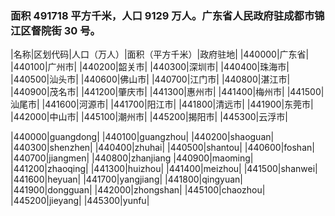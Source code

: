 ### 面积 491718 平方千米，人口 9129 万人。广东省人民政府驻成都市锦江区督院街 30 号。

<!-- ||||| -->

|名称|区划代码|人口（万人）|面积（平方千米）|政府驻地| |440000|广东省| |440100|广州市| |440200|韶关市| |440300|深圳市| |440400|珠海市| |440500|汕头市| |440600|佛山市| |440700|江门市| |440800|湛江市| |440900|茂名市| |441200|肇庆市| |441300|惠州市| |441400|梅州市| |441500|汕尾市| |441600|河源市| |441700|阳江市| |441800|清远市| |441900|东莞市| |442000|中山市| |445100|潮州市| |445200|揭阳市| |445300|云浮市|

|440000|guangdong| |440100|guangzhou| |440200|shaoguan| |440300|shenzhen| |440400|zhuhai| |440500|shantou| |440600|foshan| |440700|jiangmen| |440800|zhanjiang |440900|maoming| |441200|zhaoqing| |441300|huizhou| |441400|meizhou| |441500|shanwei| |441600|heyuan| |441700|yangjiang| |441800|qingyuan| |441900|dongguan| |442000|zhongshan| |445100|chaozhou| |445200|jieyang| |445300|yunfu|

 <!-- * 粤菜，即广东地方风味菜，是中国的四大菜系之一，包括广州菜（也称广府菜）、潮州菜（也称潮汕菜）、东江菜（也称客家菜）、高凉菜、湛江菜。
 * 
 * 广州菜（也称广府菜）-代表样式：
 * 白切鸡、烧鹅、烤乳猪、脆皮烧肉、红烧乳鸽、蜜汁叉烧、上汤焗龙虾、清蒸石斑鱼、阿一鲍鱼、鲍汁扣辽参、白灼虾、广东早茶、椰汁冰糖燕窝、干炒牛河、老火靓汤、广州文昌鸡、煲仔饭、广式烧填鸭、豉汁蒸排骨、鱼头豆腐汤、菠萝咕噜肉、蚝油生菜、香煎芙蓉蛋、鼎湖上素、烟筒白菜、鱼香茄子煲、太爷鸡、赛螃蟹、香芋扣肉、南乳粗斋煲、菜胆炖鱼翅、麒麟鲈鱼
 * 
 * 潮州菜（也称潮汕菜）-代表样式：
 * 潮式“打冷”
潮州打冷是属于潮州菜中的一个大众化分支，泛指一般的潮州大排档所经营的饮食。它走的是平民路线，与各高档酒楼里那做工精细价格高昂的潮州菜有所区别。潮州打冷这个名称源自香港，现慢慢为内地人所接受。 [16] 潮州冻红蟹、鱼饭、生腌咸虾蛄、还有“卤鹅”，都是潮州特色菜，在潮汕人的家常菜当中，有四种是肯定有的，潮式卤水、潮式生腌、潮式小炒，还有被称为潮式“打冷”。什么叫做潮州“打冷”，就是把新鲜海鲜蒸熟，等凉冻后沾香蒜油或豆酱（广东普宁做的尤为出名）吃，风味别致，没有腥味，反而格外鲜美。这种做法由先前渔民于无意间发现的，从而流传了下来。
厚菇芥菜
厚菇芥菜是一道传统的潮汕菜，用呈圆形状似包菜的包心大芥菜来做，据说这种芥菜原产于潮汕地区，我在深圳看到有些超市甚至直接将其标为潮州芥菜。冬季是包心芥菜收获的季节，潮汕人会大量地用它来腌制咸菜，咸菜可是潮汕人生活中必不可缺的，下粥、入菜都离不开它。
麒麟鲍片
“麒麟鲍片”是借鉴传统潮州菜“生炊麒麟鱼”而创新出来的新派潮菜，但比之更加高档，无论在色、香、味、型上，都更上一个档次。
归参熬猪腰
党参味甘性平，可健脾补肺，益气养血，生津止渴；当归味甘辛，性温，可补血活血，调经止痛，润肠通便。与猪腰等合煲，对因血虚而面色指甲无华、头昏心悸、月经不调、寒凝血滞、冠心病、心绞痛等病症颇有疗效。
龟裙点点红
龟裙味咸，性平；枸杞味甘，性平。食用本品，可滋补肝肾，润肺明目，祛虚劳咳嗽，可除肝肾亏损、腰膝酸软、头晕目眩、痈肿等症状。
七彩金盏
做法：
1、春卷皮敷贴蛋挞印模内，剪去多余外皮，用中大滚油炸至金黄即成金盏。
2、把炸松子外的馅料放入滚水中焯片刻，过冷河，沥干。
3、烧热油一汤匙，爆透馅料，加入姜汁、调味料兜炒十余下，埋芡，放入金盏内，撒下炸松子即成。
冻肉
此菜晶莹透澈如水晶，味鲜软滑，入口即化，肥而不腻，以鱼露、香菜佐食，风味特殊，是潮州地方冬令凉菜名品。
豆角炒肉松
做法：
1、青豆角摘去头尾，洗净切碎。
2、葱洗净，切碎。
3、脢头肉洗净，抹干水剁碎，加腌料腌10分钟。
4、下油1汤匙，放下青豆炒透，加入2汤匙水炒熟铲起。
5、下油3汤匙，放下脢头肉及蒜茸，炒至脢头肉熟时，加入沙爹酱炒数下，加入调味料炒片刻，下青豆角同炒至汁干，加入葱炒匀，埋芡上碟。
麒麟送子
虾子味甘性温，含钙、磷、铁、蛋白质及碳水化合物，有通血脉的功效。
芹菜吊片
特点：香、嫩、鲜美。
清炖鳗鲡汤
河鳗、枸杞味甘，性平；虾米味甘，性温。本品可补虚祛弱，益精明目，滋阴补血，壮阳补肾，还可强健腰膝，对于风湿痹痛、头晕目眩、视物昏糊、消渴等病症有一定疗效。
清冽橄榄肺
猪肺味甘，性平，可补肺，治咳嗽，止咳，止血；橄榄味甘涩，性平，能清肺利咽，生津，解毒，去咽喉肿痛，开胃下气。故本品有清肺、解毒、止咳、解除吸烟引起之咳嗽和咽喉肿痛等疗效。
酸辣青蚝
做法：
1、青蚝（青口）刷干净，沥干水分。
2、蒜头去衣，拍碎。
3、烧热油，爆香蒜，倾入青蚝，大火炒至张开口即捞出，除去无肉的一边壳，煮汁取两汤匙留用。
4、原镬烧热，加少许油，下调匀的酸辣汁料及2汤匙的煮汁，微滚时倾入青蚝，熄火，迅速兜匀上碟。番芫荽装饰。
三色野生斑
黑斑鱼味甘，性平；石膏味甘，性大寒；黄芪味甘，性温。本品有清热泻火、除烦止渴、温中益气之功效，也是收敛生肌之良药。
七彩冻鸭丝
做法：
1、烧鸭除去骨和油脂，切粗条。
2、冬菇浸透，揸干水，加入少许油、生抽、糖拌匀，蒸熟，切丝。
3、西芹、甘笋洗净切丝，放入滚水中焯过，捞出，沥干水分。
4、汁料用文火煮滚备用。
5、米粉放入滚油中炸脆，放碟中央，将各材料放上，最后放入烧鸭丝，食时淋上汁料。
甲子鱼丸
甲子鱼丸是潮汕地区陆丰市甲子镇的有名特产，历史悠久，制作技术精湛，味道鲜美，由于甲子镇地理得天独厚，拥有全国一级渔港——甲子渔港，取材方便，在宋朝年间就开始有制作，经过这么多年的历史，一直传承至今。
千层肉
做法：
1、把四只猪耳洗净、叠起（因猪耳一端厚、一端薄，叠时要叠得平稳，才可扎实）、卷成筒形、用绳仔扎实，放落滚水中煮十分钟，取起洗一洗。
2、把调味放入煲内煲滚，放下猪耳煲滚后，慢火煲月念，约需一小时半，取起。冷后放入雪柜雪三小时，除去绳，扫一油。
3、将猪耳切最薄片上碟，淋上少许汁及麻油，吃时可蘸蒜茸米醋（蒜茸加入少许米醋）。
清蒸海上鲜
用来清蒸的鱼，最好是新鲜的游水鱼，以十二两重最佳。倘若较大条或肉厚者，可以背鳍为界，贴着中骨，在背腹两边各划一刀，再塞入葱段清蒸，肉质才会嫩滑。
牛肉炒芥蓝
这道菜是潮菜中，家常菜中的代表。潮汕人喜爱牛肉，牛肉的做法有多种多样。而芥蓝又是潮汕人最喜欢的家常蔬菜。于是，当芥蓝遇到牛肉，这道名菜就这么出来了。芥蓝和牛肉，在潮汕地区是一对分不开的搭档。牛肉的鲜嫩，芥蓝的清甜香脆，搭配到一起就把两者的美味最大地发挥出来。牛肉和芥蓝同样被运用到潮汕的湿炒牛河之中。 [17]
翻沙芋
芋头，是潮汕人喜爱的一种食材。每年在临近中秋节的时候，芋头的口感最为蓬松。把中秋芋头做成翻砂芋，是每年中秋节聚餐时的必备佳肴。 [18]
翻砂，是一种料理方法。给食材裹上一层脆甜的糖衣。翻砂芋香喷喷的气味，松软的口感无疑是这种料理方法的极致代表作。
苦瓜排骨汤
潮汕人喜爱苦瓜。在炎炎夏日，清新、凉血的苦瓜经常被潮汕的贤惠妈妈熬成汤，给自己的丈夫和孩子作为清凉补的例汤。 [18]
苦瓜熬排骨，是一道常见的汤水。苦瓜、黄豆再加上肉类，一般都可以熬成美味的汤。肉类最常见的就是猪骨，还有人用甲鱼。
白果甜芋泥
在正宗的潮州宴席上，通常会上十二道菜肴，而头尾菜肴必为甜食，因为潮汕人讲究“甜头甜尾”的意头，其中芋泥是作为最后一道压轴菜出现的。龟裙味咸，性平；枸杞味甘，性平。食用本品，可滋补肝肾，润肺明目，祛虚劳咳嗽，可除肝肾亏损、腰膝酸软、头晕目眩、痈肿等症状。
 * 东江菜（也称客家菜）-代表样式：
盐焗鸡、酿豆腐、梅菜扣肉、焖猪肉、黄金酥丸、碌鹅、腊味
东江盐焗鸡
东江盐焗鸡是东江菜肴传统特色的一大名菜，相传来源于东江惠阳盐场，距今已有三百多年历史，当时人们用盐储存煮熟的鸡，为的是使其不变味，能较长时间保管。有一次，惠州盐商设宴请客，厨师以盐焗鸡取代了习惯的腌食方法，其味绝佳，客人大加赞赏，遂流传开来，成了一道名菜。制作采用300年前的古法，皮脆、肉滑、骨香、味浓 [6] 。
后来人们发现如此储存起来的鸡不但不变味，还特别甘香鲜美，于是便发展成了一道名菜，叫东江盐焗鸡。这道菜的特点是：皮脆、肉滑、骨香、味浓。正宗的制法是将鸡剥净，晾干水分，用精盐擦匀鸡腔，加入葱、八角。先用刷油的砂纸包裹鸡身，再包上一层素净砂纸。旺火烧热炒锅，下粗盐炒热至略呈红色时，填入砂锅，把鸡放在盐上再填热盐盖满，用文火翱熟即可。
东江酿豆腐
东江酿豆腐源于古时中原人包饺子的习惯，因迁徙到岭南无麦可包饺子，逢年过节，便想出了酿豆腐的吃法。因岭南有黄豆而少面，所以前人用制作过黄豆即是豆腐包饺子而得来。豆腐用煎、酿、煲等制法，原煲上桌，热气腾腾，味香汁浓，玲珑剔透，极具食相。
东江酿豆腐的制法精细，首先是选用嫩滑的东江山水豆腐，将豆腐切成小块。把猪肉、鱼肉、虾米细剁成肉泥，加上配料，搅拌成肉馅。接着取每块豆腐在中间挖一小洞，置入肉馅。最后用中火烧热炒镬，把酿豆腐煎至两面金黄色取出，放入砂煲，再次加入上汤、配料，用中火焖熟，下老抽调色加葱花、鱼末等便成。 [7]
东坡梅菜扣肉
惠州梅菜是惠州独有的传统特产，而这款“东坡梅菜扣肉”据说与苏东坡有关。北宋年间，苏东坡居惠州时，专门选派两位名厨远道至杭州西湖学习“东坡扣肉”的制作，学成返惠后，因地制宜，取材本地特产梅菜加以改良，制成“东坡梅菜扣肉”。如此搭配做出的扣肉肉烂味香，吃起来咸中略带甜味，肥而不腻，深受广大惠州市民的欢迎，一时，成为惠州宴席上的美味菜肴。 [8]
东江龙蚬
东江过去是粤东地区的主要航运河道和交通要道，航船如梭。东江水质清纯，水流平缓，因而盛产河蚬，船工常下河捞蚬，腌后食用，后来东江船工配以青绿蒜薹，发明了清炒河蚬的吃法，成为东江菜系最知名的小鲜。
西湖听韵
苏东坡被贬惠州后，妻妾大多散去，惟侍妾王朝云紧紧相随。王朝云善歌舞、音乐，常在惠州西湖泗洲塔下为东坡奏琵琶，读乐填诗。东坡常感怀于此，遂以虾为原料，自创了这道“琵琶虾”，以示知音、佳肴、美景与雅乐同韵。
东江酥丸
苏东坡性情豪放，诗词常得罪权贵，几度遭贬。一次，苏东坡退朝回家，指着腹部问妻妾：“我这里有些什么？”一答：“文章。”一说：“见识。”王朝云却笑道：“一肚子的不合时宜。”东坡赞道：“知我者，惟朝云也！”苏东坡后将杭州酥肉改良为肉丸，取名为“不合时宜”，后人称为“东江酥丸”，也称作“东江苏丸”。
东坡西湖莲
王朝云善解人意，独具一种清新洁雅的气质，是苏东坡的患难之交，两人感情至深。苏东坡携王朝云来惠州时已是年近花甲，朝云也已憔悴不堪，苏东坡常希望王朝云美貌常驻，于是用芦荟、西湖莲子等颇有养颜功效的原料，独创成了这道名菜，常亲自下橱烹与朝云享。
西湖醋鱼
与杭州的“西湖醋鱼”来历不同，相传苏东坡有意改良东江菜，下厨烹鱼时，特意滴了几滴惠州陈醋，以解油腻，成就了这道与杭州“西湖醋鱼”齐名的佳肴。
八宝窝全鸭
与盐焗鸡堪称东江菜中的“双绝”。这款菜是用糯米、香菇、莲子、虾米、鱿鱼、肉粒、咸蛋等各种原料作馅，填入鸭腔内，经过氽、煲、蒸的手续巧制而成，以上汤佐食，浓郁芬香，软滑可口，尤受日本客人欢迎。
鲫鱼煎蛋
四两左右的鲫鱼三条洗净。（鱼肚内的黑膜一定洗掉）起洗干净油锅，锅热后放鱼煎至两面金黄即可。砂锅加开水，将煎过的鱼放入，开大火（为把鱼中的胶原蛋白炖出来）。当汤色变白时，关小火。这时可加入煎好的荷包蛋，煮开。再开锅。加盐，味精，胡椒粉即可。
冬季狗肉煲
狗肉吃法很多，可焖、可炒、可炖，而惠州人的习惯，却以“开煲狗肉”最爱人们欢迎。惠州人喜欢用禾草先将刹好的狗烧至金黄颜色，然后斩件，将狗肉放入热锅中炒干血水，盛起待用，将锅洗净，放入花生油，将狗肉用香料、味料爆透，加入汤味以及广东老陈皮、老姜，再用瓦煲慢火煲至熟。俗话说：“狗肉滚三滚，神仙都企不稳（站不稳）”，煲狗肉时阵阵香味扑鼻，令人垂涎欲滴，所以，惠州人称狗肉为“香肉”，且有“吃狗肉当棉被”之说。
炒东坡
即炒猪大肠具有广泛代表性的客家特色美食。“炒猪大肠”又是一道苏东坡喜爱的客家菜，相传苏东坡在贬谪途中经江西赣州（同属客家地区）初尝此菜时就被其独特的风味倾倒。寓惠州后念念不忘此菜那特有的韵味，每饮必以炒大肠佐酒，百姓见其如此如痴如醉，常用炒大肠换取其墨宝，有的干脆就称此菜为“炒东坡”。

 * 高凉菜-代表样式：
 * 茂名白切鸡、湛江白斩鸡、阳江白切鸡、化州香油鸡
 * 
湛江菜-代表样式：

白切沙姜鸡
湛江菜的代表，果然不同凡响，一端上桌光凭金黄油亮的外表就让记者在心中打了10分，挟一块入口，皮爽肉滑，鸡香味非常浓郁。吃的时候蘸一点沙姜酱油汁，更是“惹味”。据“茂港渔村”的大厨介绍，这些湛江鸡真正是从湛江农家收购过来，挑选的都是阉过的公鸡，一般需养200多天后才可食用，所以肉质特别嫩滑。再来上一碗用鸡油拌的米饭、一碟清淡的青菜，这便是最正宗的粤西人家农家饭，简单又不失美味。
白灼水东芥菜
水东芥菜在电白原产地定点收购，天然无污染，色泽翠绿爽口鲜甜，只要用清水焯一下就可上桌，入口甘甜爽脆，没有任何渣，更没有一丁点苦味。
豆芽炒海蜇
：选用自传统的绿豆芽，不用激素培育，白嫩、幼细、爽口。海蜇也是湛江电白一带的海蜇，用传统方法处理后，保证原味。两者猛火爆炒即可，新鲜爽口，一道极其普通的家常小菜，却因用料的精良而带出了山珍海味难以比拟的鲜味。
香煎天然虾皇
虾的个头很大，入口却清甜无比，肉质结实弹牙，让爱虾的人大呼过瘾。
焗番薯芋头
很农家的一道菜，表皮是层糖浆，薄薄的、脆脆的，里面则很粉，不像潮汕番薯那样甜，即使多吃几块也不会觉得腻。
干煎白仓鱼
鲳鱼在煎制之间稍加腌制，一来去腥，二来提鲜。大块的鱼肉吃起来很过瘾，几乎没有鱼刺，外酥里嫩，吃的时候不用加任何调料，要的就是那最原始的鲜美。
拌粉
俗称腌粉，是广东湛江市徐闻县以及福建闽东地区四季皆宜的汉族小吃，拌粉即“腌”即吃，食用虽方便，但原料（粉丝）的制作过程却颇为复杂。最为讲究的，要数是迈陈村所产的粉丝。先在清水中浸泡大米24小时，取出磨成粉后，用特制器具将水压干，煮米粉至半熟、捞起，放在石臼中舂软、拌和。然后，把米粉装进特制机具里，压出粉丝，经滚水中烫熟，再用冷水浸一两个钟头，捞起便成。粉丝在选料上也很考究，太差或太粘的米都不成。一些外地大米不易制作，只有徐闻本地出产的大米才是上等的原料，才能生产出上等的粉丝：丝细、色好、柔韧、不黏糊、不断丝。 [2]
树叶搭
又名树叶饼，原为过年时徐闻县民间制作的食品，此饼制作时，先取糯米用清水浸泡，磨成米粉，用糖水把少部分米粉搅和成泥状，捏成一个个扁圆体——俗称“饼婆”；把“饼婆”放在糖水中煮熟后捞起，与余下的米粉搅拌均匀，若太干则加添煮过“饼婆”的糖水，使其成为膏状的“粉泥”；再取“粉泥”用手指捏成一个个扁圆形的饼坯，中间包上馅——馅为炒过的、掺糖的花生米、椰丝、瓜籽及冬瓜糖等——然后，在其外层（两面）贴上具有特殊香味的菠萝蜜树叶，蒸熟，这就是“树叶搭”。 -->
